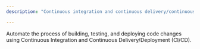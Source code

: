 ```yaml
---
description: "Continuous integration and continuous delivery/continuous deployment content on Community.aws."

---
```

Automate the process of building, testing, and deploying code changes using Continuous Integration and Continuous Delivery/Deployment (CI/CD).
